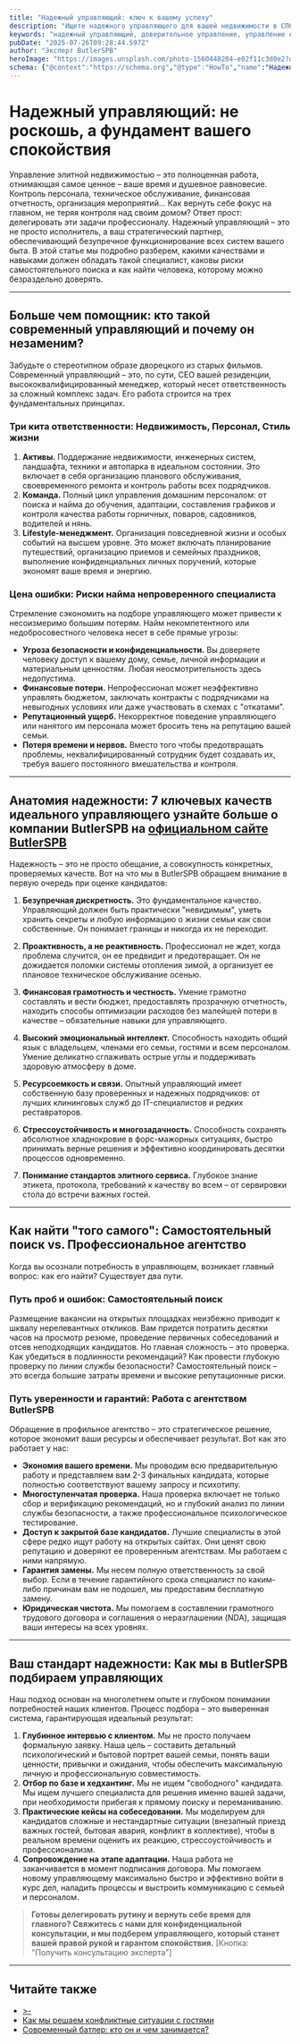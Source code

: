 ```yaml
---
title: "Надежный управляющий: ключ к вашему успеху"
description: "Ищете надежного управляющего для вашей недвижимости в СПб? ButlerSPB рассказывает, как отличить профессионала и на что обращать внимание при выборе партнера."
keywords: "надежный управляющий, доверительное управление, управление квартирой, выбор управляющего, ButlerSPB, Санкт-Петербург, управление недвижимостью"
pubDate: "2025-07-26T09:28:44.597Z"
author: "Эксперт ButlerSPB"
heroImage: "https://images.unsplash.com/photo-1560448204-e02f11c3d0e2?q=80&w=2070&auto=format&fit=crop"
schema: {"@context":"https://schema.org","@type":"HowTo","name":"Надежный управляющий: ключ к вашему успеху","description":"Ищете надежного управляющего для вашей недвижимости в СПб? ButlerSPB рассказывает, как отличить профессионала и на что обращать внимание при выборе партнера.","image":{"@type":"ImageObject","url":"https://images.unsplash.com/photo-1560448204-e02f11c3d0e2?q=80&w=2070&auto=format&fit=crop"},"aggregateRating":{"@type":"AggregateRating","ratingValue":"4.8","reviewCount":750,"bestRating":"5","worstRating":"1"},"publisher":{"@type":"Organization","name":"Блог ButlerSPB","logo":{"@type":"ImageObject","url":"https://butlerspb-blog.netlify.app/favicon.ico"}},"mainEntityOfPage":{"@type":"WebPage","@id":"https://butlerspb-blog.netlify.app/blog/nadezhnyy-upravlyayuschiy/"}}
---
```

# Надежный управляющий: не роскошь, а фундамент вашего спокойствия

Управление элитной недвижимостью – это полноценная работа, отнимающая самое ценное – ваше время и душевное равновесие. Контроль персонала, техническое обслуживание, финансовая отчетность, организация мероприятий... Как вернуть себе фокус на главном, не теряя контроля над своим домом? Ответ прост: делегировать эти задачи профессионалу. Надежный управляющий – это не просто исполнитель, а ваш стратегический партнер, обеспечивающий безупречное функционирование всех систем вашего быта. В этой статье мы подробно разберем, какими качествами и навыками должен обладать такой специалист, каковы риски самостоятельного поиска и как найти человека, которому можно безраздельно доверять.

---

## Больше чем помощник: кто такой современный управляющий и почему он незаменим?

Забудьте о стереотипном образе дворецкого из старых фильмов. Современный управляющий – это, по сути, CEO вашей резиденции, высококвалифицированный менеджер, который несет ответственность за сложный комплекс задач. Его работа строится на трех фундаментальных принципах.

### Три кита ответственности: Недвижимость, Персонал, Стиль жизни

1.  **Активы.** Поддержание недвижимости, инженерных систем, ландшафта, техники и автопарка в идеальном состоянии. Это включает в себя организацию планового обслуживания, своевременного ремонта и контроль работы всех подрядчиков.
2.  **Команда.** Полный цикл управления домашним персоналом: от поиска и найма до обучения, адаптации, составления графиков и контроля качества работы горничных, поваров, садовников, водителей и нянь.
3.  **Lifestyle-менеджмент.** Организация повседневной жизни и особых событий на высшем уровне. Это может включать планирование путешествий, организацию приемов и семейных праздников, выполнение конфиденциальных личных поручений, которые экономят ваше время и энергию.

### Цена ошибки: Риски найма непроверенного специалиста

Стремление сэкономить на подборе управляющего может привести к несоизмеримо большим потерям. Найм некомпетентного или недобросовестного человека несет в себе прямые угрозы:

*   **Угроза безопасности и конфиденциальности.** Вы доверяете человеку доступ к вашему дому, семье, личной информации и материальным ценностям. Любая неосмотрительность здесь недопустима.
*   **Финансовые потери.** Непрофессионал может неэффективно управлять бюджетом, заключать контракты с подрядчиками на невыгодных условиях или даже участвовать в схемах с "откатами".
*   **Репутационный ущерб.** Некорректное поведение управляющего или нанятого им персонала может бросить тень на репутацию вашей семьи.
*   **Потеря времени и нервов.** Вместо того чтобы предотвращать проблемы, неквалифицированный сотрудник будет создавать их, требуя вашего постоянного вмешательства и контроля.

---

## Анатомия надежности: 7 ключевых качеств идеального управляющего узнайте больше о компании ButlerSPB на <a href="https://butlerspb.ru/o-nas" target="_blank" rel="nofollow">официальном сайте ButlerSPB</a>

Надежность – это не просто обещание, а совокупность конкретных, проверяемых качеств. Вот на что мы в ButlerSPB обращаем внимание в первую очередь при оценке кандидатов:

1.  **Безупречная дискретность.** Это фундаментальное качество. Управляющий должен быть практически "невидимым", уметь хранить секреты и любую информацию о жизни семьи как свои собственные. Он понимает границы и никогда их не переходит.

2.  **Проактивность, а не реактивность.** Профессионал не ждет, когда проблема случится, он ее предвидит и предотвращает. Он не дожидается поломки системы отопления зимой, а организует ее плановое техническое обслуживание осенью.

3.  **Финансовая грамотность и честность.** Умение грамотно составлять и вести бюджет, предоставлять прозрачную отчетность, находить способы оптимизации расходов без малейшей потери в качестве – обязательные навыки для управляющего.

4.  **Высокий эмоциональный интеллект.** Способность находить общий язык с владельцем, членами его семьи, гостями и всем персоналом. Умение деликатно сглаживать острые углы и поддерживать здоровую атмосферу в доме.

5.  **Ресурсоемкость и связи.** Опытный управляющий имеет собственную базу проверенных и надежных подрядчиков: от лучших клининговых служб до IT-специалистов и редких реставраторов.

6.  **Стрессоустойчивость и многозадачность.** Способность сохранять абсолютное хладнокровие в форс-мажорных ситуациях, быстро принимать верные решения и эффективно координировать десятки процессов одновременно.

7.  **Понимание стандартов элитного сервиса.** Глубокое знание этикета, протокола, требований к качеству во всем – от сервировки стола до встречи важных гостей.

---

## Как найти "того самого": Самостоятельный поиск vs. Профессиональное агентство

Когда вы осознали потребность в управляющем, возникает главный вопрос: как его найти? Существует два пути.

### Путь проб и ошибок: Самостоятельный поиск

Размещение вакансии на открытых площадках неизбежно приводит к шквалу нерелевантных откликов. Вам придется потратить десятки часов на просмотр резюме, проведение первичных собеседований и отсев неподходящих кандидатов. Но главная сложность – это проверка. Как убедиться в подлинности рекомендаций? Как провести глубокую проверку по линии службы безопасности? Самостоятельный поиск – это всегда большие затраты времени и высокие репутационные риски.

### Путь уверенности и гарантий: Работа с агентством ButlerSPB

Обращение в профильное агентство – это стратегическое решение, которое экономит ваши ресурсы и обеспечивает результат. Вот как это работает у нас:

*   **Экономия вашего времени.** Мы проводим всю предварительную работу и представляем вам 2-3 финальных кандидата, которые полностью соответствуют вашему запросу и психотипу.
*   **Многоступенчатая проверка.** Наша проверка включает не только сбор и верификацию рекомендаций, но и глубокий анализ по линии службы безопасности, а также профессиональное психологическое тестирование.
*   **Доступ к закрытой базе кандидатов.** Лучшие специалисты в этой сфере редко ищут работу на открытых сайтах. Они ценят свою репутацию и доверяют ее проверенным агентствам. Мы работаем с ними напрямую.
*   **Гарантия замены.** Мы несем полную ответственность за свой выбор. Если в течение гарантийного срока специалист по каким-либо причинам вам не подошел, мы предоставим бесплатную замену.
*   **Юридическая чистота.** Мы помогаем в составлении грамотного трудового договора и соглашения о неразглашении (NDA), защищая ваши интересы на всех уровнях.

---

## Ваш стандарт надежности: Как мы в ButlerSPB подбираем управляющих

Наш подход основан на многолетнем опыте и глубоком понимании потребностей наших клиентов. Процесс подбора – это выверенная система, гарантирующая идеальный результат:

1.  **Глубинное интервью с клиентом.** Мы не просто получаем формальную заявку. Наша цель – составить детальный психологический и бытовой портрет вашей семьи, понять ваши ценности, привычки и ожидания, чтобы обеспечить максимальную личную и профессиональную совместимость.
2.  **Отбор по базе и хедхантинг.** Мы не ищем "свободного" кандидата. Мы ищем лучшего специалиста для решения именно вашей задачи, при необходимости прибегая к прямому поиску и переманиванию.
3.  **Практические кейсы на собеседовании.** Мы моделируем для кандидатов сложные и нестандартные ситуации (внезапный приезд важных гостей, бытовая авария, конфликт в коллективе), чтобы в реальном времени оценить их реакцию, стрессоустойчивость и профессионализм.
4.  **Сопровождение на этапе адаптации.** Наша работа не заканчивается в момент подписания договора. Мы помогаем новому управляющему максимально быстро и эффективно войти в курс дел, наладить процессы и выстроить коммуникацию с семьей и персоналом.

> **Готовы делегировать рутину и вернуть себе время для главного? Свяжитесь с нами для конфиденциальной консультации, и мы подберем управляющего, который станет вашей правой рукой и гарантом спокойствия.**
> [Кнопка: "Получить консультацию эксперта"]

---

## Читайте также

*   [>-](/blog/dolgosrochnoe-kreditovanie-na-pokupku-kommercheskoy-nedvizhimosti/)
*   [Как мы решаем конфликтные ситуации с гостями](/blog/kak-my-reshaem-konfliktnye-situacii-s-gostyami/)
*   [Современный батлер: кто он и чем занимается?](/blog/kto-takie-batlery/)

